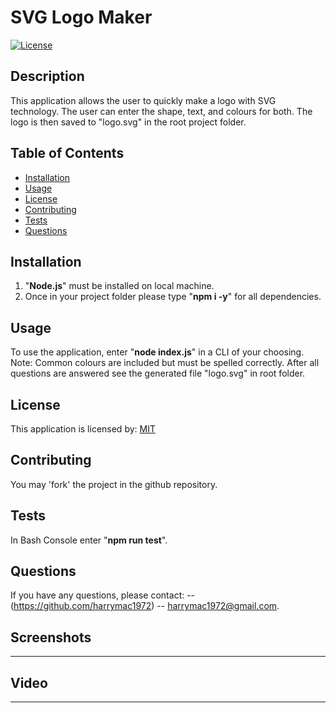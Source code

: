
# SVG Logo Maker
[![License](https://img.shields.io/badge/License-MIT-blue.svg)](https://opensource.org/licenses/MIT)

## Description
This application allows the user to quickly make a logo with SVG technology.  The user can enter the shape, text, and colours for both.  The logo is then saved to "logo.svg" in the root project folder.

## Table of Contents
- [Installation](#installation)
- [Usage](#usage)
- [License](#license)
- [Contributing](#contributing)
- [Tests](#tests)
- [Questions](#questions)

## Installation
1. "**Node.js**" must be installed on local machine.
2. Once in your project folder please type "**npm i -y**" for all dependencies.

## Usage
To use the application, enter "**node index.js**" in a CLI of your choosing.
Note: Common colours are included but must be spelled correctly.
After all questions are answered see the generated file "logo.svg" in root folder.

## License
This application is licensed by: [MIT](https://opensource.org/licenses/MIT)

## Contributing
You may 'fork' the project in the github repository.

## Tests
In Bash Console enter "**npm run test**".

## Questions
If you have any questions, please contact:
-- (https://github.com/harrymac1972)
-- harrymac1972@gmail.com.

## Screenshots
____

## Video
____
